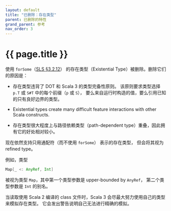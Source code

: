 ```yaml
---
layout: default
title: "已删除：存在类型"
parent: 已删除的特性
grand_parent: 参考
nav_order: 3
---
```


# {{ page.title }}

使用 `forSome`（[SLS §3.2.12](https://www.scala-lang.org/files/archive/spec/2.13/03-types.html#existential-types)）
的存在类型（Existential Type）被删除。删除它们的原因是：

 - 存在类型违背了 DOT 和 Scala 3 的类型完备性原则。
   该原则要求类型选择 `p.T` 或 `S#T` 中的每个前缀（`p` 或 `S`），
   要么来自运行时构造的值，要么引用已知的只有良好边界的类型。
   
 - Existential types create many difficult feature interactions
   with other Scala constructs.

 - 存在类型很大程度上与路径依赖类型（path-dependent type）重叠，因此拥有它的好处相对较小。

现在依然支持只用通配符（而不使用 `forSome`） 表示的存在类型，
但会将其视为 refined type。

例如，类型

```scala
Map[_ <: AnyRef, Int]
```
被视为类型 `Map`，其中第一个类型参数是 upper-bounded by `AnyRef`，
第二个类型参数是 `Int` 的别名。

当读取使用 Scala 2 编译的 class 文件时，Scala 3 会尽最大努力使用自己的类型来模拟存在类型。
它会发出警告说明自己无法进行精确的模拟。
